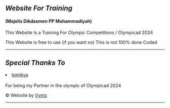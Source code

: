 <h2><i>Website For Training</i></h2>
<h4>(Majelis Dikdasmen PP Muhammadiyah)</h4>

This Website Is a Training For Olympic Competitions / Olympicad 2024

This Website is free to use (if you want so) 
This is not 100% done Coded

<hr>
<h2><i>Special Thanks To</i></h2>

<li><a href="https://github.com/tomikya">tomikya</a></li>
<br>
For being my Partner in the olympic of Olympicad 2024

&copy; Website by <a href="https://github.com/Vynts">Vynts</a>
<hr>
